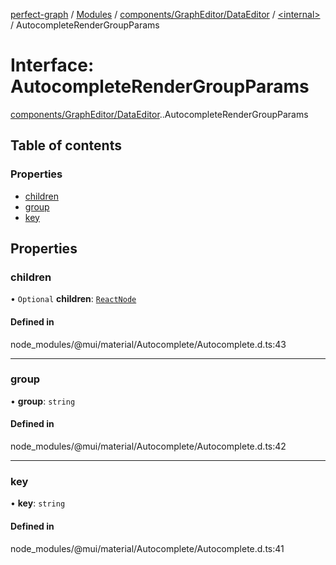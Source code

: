 [perfect-graph](../README.md) / [Modules](../modules.md) / [components/GraphEditor/DataEditor](../modules/components_GraphEditor_DataEditor.md) / [<internal\>](../modules/components_GraphEditor_DataEditor._internal_.md) / AutocompleteRenderGroupParams

# Interface: AutocompleteRenderGroupParams

[components/GraphEditor/DataEditor](../modules/components_GraphEditor_DataEditor.md).[<internal>](../modules/components_GraphEditor_DataEditor._internal_.md).AutocompleteRenderGroupParams

## Table of contents

### Properties

- [children](components_GraphEditor_DataEditor._internal_.AutocompleteRenderGroupParams.md#children)
- [group](components_GraphEditor_DataEditor._internal_.AutocompleteRenderGroupParams.md#group)
- [key](components_GraphEditor_DataEditor._internal_.AutocompleteRenderGroupParams.md#key)

## Properties

### children

• `Optional` **children**: [`ReactNode`](../modules/components_ClusterNodeContainer._internal_.md#reactnode)

#### Defined in

node_modules/@mui/material/Autocomplete/Autocomplete.d.ts:43

___

### group

• **group**: `string`

#### Defined in

node_modules/@mui/material/Autocomplete/Autocomplete.d.ts:42

___

### key

• **key**: `string`

#### Defined in

node_modules/@mui/material/Autocomplete/Autocomplete.d.ts:41
